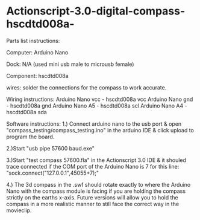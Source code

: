 # Actionscript-3.0-digital-compass-hscdtd008a-

Parts list instructions:

Computer: Arduino Nano

Dock: N/A (used mini usb male to microusb female)

Component: hscdtd008a

wires: solder the connections for the compass to work accurate.


Wiring instructions:
Arduino Nano vcc  - hscdtd008a vcc
Arduino Nano gnd -  hscdtd008a gnd
Arduino Nano A5 - hscdtd008a scl
Arduino Nano A4 - hscdtd008a sda


Software instructions:
1.) Connect arduino nano to the usb port & open "compass_testing/compass_testing.ino" in the arduino IDE & click upload to program the board.

2.)Start "usb pipe 57600 baud.exe"

3.)Start "test compass 57600.fla" in the Actionscript 3.0 IDE & it shouled trace connected if the COM port of the Arduino Nano is 7 for this line: "sock.connect("127.0.0.1",45055+7);"

4.) The 3d compass in the .swf should rotate exactly to where the Arduino Nano with the compass module is facing if you are holding the compass strictly on the earths x-axis. Future versions will allow you to hold the compass in a more realistic manner to still face the correct way in the movieclip.
